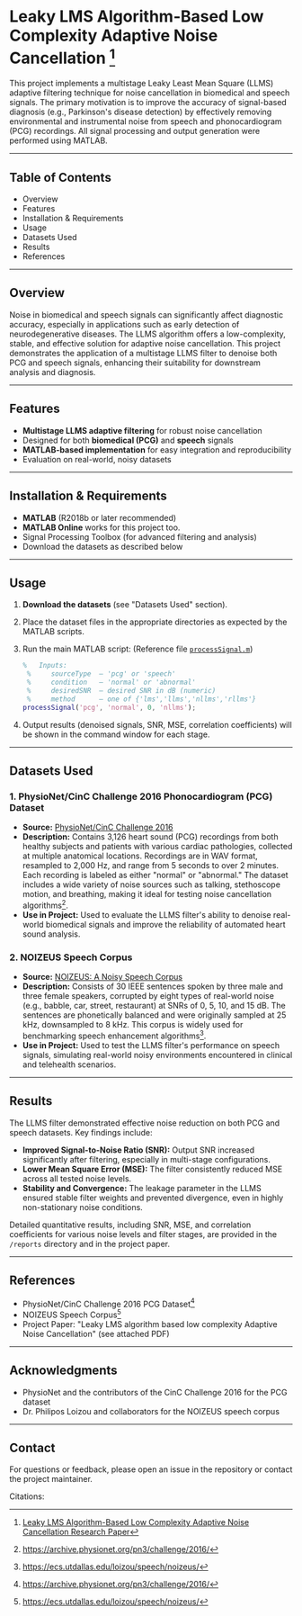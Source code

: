 # Leaky LMS Algorithm-Based Low Complexity Adaptive Noise Cancellation [^1]

This project implements a multistage Leaky Least Mean Square (LLMS) adaptive filtering technique for noise cancellation in biomedical and speech signals. The primary motivation is to improve the accuracy of signal-based diagnosis (e.g., Parkinson's disease detection) by effectively removing environmental and instrumental noise from speech and phonocardiogram (PCG) recordings. All signal processing and output generation were performed using MATLAB.

---

## Table of Contents

- Overview
- Features
- Installation & Requirements
- Usage
- Datasets Used
- Results
- References

---

## Overview

Noise in biomedical and speech signals can significantly affect diagnostic accuracy, especially in applications such as early detection of neurodegenerative diseases. The LLMS algorithm offers a low-complexity, stable, and effective solution for adaptive noise cancellation. This project demonstrates the application of a multistage LLMS filter to denoise both PCG and speech signals, enhancing their suitability for downstream analysis and diagnosis.

---

## Features

- **Multistage LLMS adaptive filtering** for robust noise cancellation
- Designed for both **biomedical (PCG)** and **speech** signals
- **MATLAB-based implementation** for easy integration and reproducibility
- Evaluation on real-world, noisy datasets

---

## Installation & Requirements

- **MATLAB** (R2018b or later recommended)
- **MATLAB Online** works for this project too.
- Signal Processing Toolbox (for advanced filtering and analysis)
- Download the datasets as described below

---

## Usage

1. **Download the datasets** (see "Datasets Used" section).
2. Place the dataset files in the appropriate directories as expected by the MATLAB scripts.
3. Run the main MATLAB script: (Reference file [`processSignal.m`](./matlab/processSignal.m))

   ```matlab
   %   Inputs:
    %     sourceType  – 'pcg' or 'speech'
    %     condition   – 'normal' or 'abnormal'
    %     desiredSNR  – desired SNR in dB (numeric)
    %     method      – one of {'lms','llms','nllms','rllms'}
   processSignal('pcg', 'normal', 0, 'nllms');
   ```

4. Output results (denoised signals, SNR, MSE, correlation coefficients) will be shown in the command window for each stage.

---

## Datasets Used

### 1. PhysioNet/CinC Challenge 2016 Phonocardiogram (PCG) Dataset

- **Source:** [PhysioNet/CinC Challenge 2016](https://archive.physionet.org/pn3/challenge/2016/)
- **Description:** Contains 3,126 heart sound (PCG) recordings from both healthy subjects and patients with various cardiac pathologies, collected at multiple anatomical locations. Recordings are in WAV format, resampled to 2,000 Hz, and range from 5 seconds to over 2 minutes. Each recording is labeled as either "normal" or "abnormal." The dataset includes a wide variety of noise sources such as talking, stethoscope motion, and breathing, making it ideal for testing noise cancellation algorithms[^2].
- **Use in Project:** Used to evaluate the LLMS filter's ability to denoise real-world biomedical signals and improve the reliability of automated heart sound analysis.

### 2. NOIZEUS Speech Corpus

- **Source:** [NOIZEUS: A Noisy Speech Corpus](https://ecs.utdallas.edu/loizou/speech/noizeus/)
- **Description:** Consists of 30 IEEE sentences spoken by three male and three female speakers, corrupted by eight types of real-world noise (e.g., babble, car, street, restaurant) at SNRs of 0, 5, 10, and 15 dB. The sentences are phonetically balanced and were originally sampled at 25 kHz, downsampled to 8 kHz. This corpus is widely used for benchmarking speech enhancement algorithms[^3].
- **Use in Project:** Used to test the LLMS filter's performance on speech signals, simulating real-world noisy environments encountered in clinical and telehealth scenarios.

---

## Results

The LLMS filter demonstrated effective noise reduction on both PCG and speech datasets. Key findings include:

- **Improved Signal-to-Noise Ratio (SNR):** Output SNR increased significantly after filtering, especially in multi-stage configurations.
- **Lower Mean Square Error (MSE):** The filter consistently reduced MSE across all tested noise levels.
- **Stability and Convergence:** The leakage parameter in the LLMS ensured stable filter weights and prevented divergence, even in highly non-stationary noise conditions.

Detailed quantitative results, including SNR, MSE, and correlation coefficients for various noise levels and filter stages, are provided in the `/reports` directory and in the project paper.

---

## References

- PhysioNet/CinC Challenge 2016 PCG Dataset[^2]
- NOIZEUS Speech Corpus[^3]
- Project Paper: "Leaky LMS algorithm based low complexity Adaptive Noise Cancellation" (see attached PDF)

---

## Acknowledgments

- PhysioNet and the contributors of the CinC Challenge 2016 for the PCG dataset
- Dr. Philipos Loizou and collaborators for the NOIZEUS speech corpus

---

## Contact

For questions or feedback, please open an issue in the repository or contact the project maintainer.

Citations:

[^1]: [Leaky LMS Algorithm-Based Low Complexity Adaptive Noise Cancellation Research Paper](./Leaky%20LMS%20algorithm%20based%20low%20complexity%20adaptive%20noise%20cancellation.pdf)
[^2]: https://archive.physionet.org/pn3/challenge/2016/
[^3]: https://ecs.utdallas.edu/loizou/speech/noizeus/
